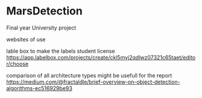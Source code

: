 # MarsDetection
Final year University project


websites of use

lable box to make the labels student license 
https://app.labelbox.com/projects/create/ckl5myj2qdlwz07321c65taet/editor/choose

comparison of all architecture types might be usefull for the report 
https://medium.com/@fractaldle/brief-overview-on-object-detection-algorithms-ec516929be93



